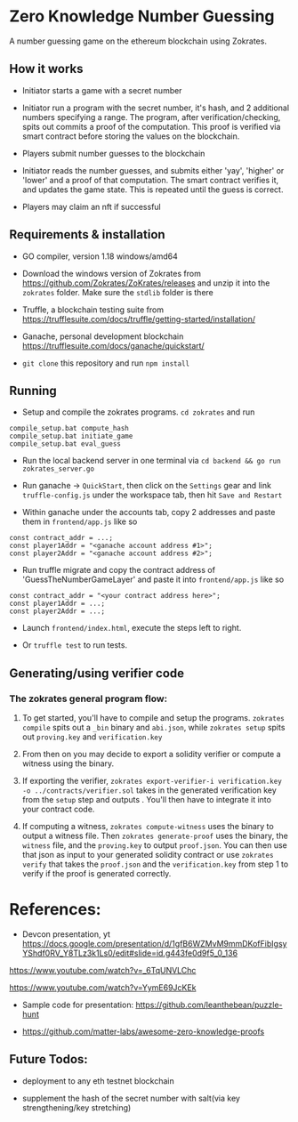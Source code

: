 
# Zero Knowledge Number Guessing

A number guessing game on the ethereum blockchain using Zokrates.

## How it works

- Initiator starts a game with a secret number

- Initiator run a program with the secret number, it's hash, and 2 additional numbers specifying a range. The program, after verification/checking, spits out commits a proof of the computation. This proof is verified via smart contract before storing the values on the blockchain.

- Players submit number guesses to the blockchain

- Initiator reads the number guesses, and submits either 'yay', 'higher' or 'lower' and a proof of that computation. The smart contract verifies it, and updates the game state. This is repeated until the guess is correct.

- Players may claim an nft if successful

## Requirements & installation

- GO compiler, version 1.18 windows/amd64

- Download the windows version of Zokrates from https://github.com/Zokrates/ZoKrates/releases and unzip it into the `zokrates` folder. Make sure the `stdlib` folder is there

- Truffle, a blockchain testing suite from https://trufflesuite.com/docs/truffle/getting-started/installation/

- Ganache, personal development blockchain https://trufflesuite.com/docs/ganache/quickstart/

- `git clone` this repository and run `npm install`

## Running

- Setup and compile the zokrates programs. `cd zokrates` and run 

```
compile_setup.bat compute_hash
compile_setup.bat initiate_game
compile_setup.bat eval_guess
```

- Run the local backend server in one terminal via `cd backend && go run zokrates_server.go`

- Run ganache -> `QuickStart`, then click on the `Settings` gear and link `truffle-config.js` under the workspace tab, then hit `Save and Restart`

- Within ganache under the accounts tab, copy 2 addresses and paste them in `frontend/app.js` like so

```
const contract_addr = ...;
const player1Addr = "<ganache account address #1>";
const player2Addr = "<ganache account address #2>";
```

- Run truffle migrate and copy the contract address of 'GuessTheNumberGameLayer' and paste it into `frontend/app.js` like so

```
const contract_addr = "<your contract address here>";
const player1Addr = ...;
const player2Addr = ...;
```

- Launch `frontend/index.html`, execute the steps left to right.

- Or `truffle test` to run tests.

## Generating/using verifier code

### The zokrates general program flow:

1) To get started, you'll have to compile and setup the programs. `zokrates compile` spits out a `_bin` binary and `abi.json`, while `zokrates setup` spits out `proving.key` and `verification.key`

2) From then on you may decide to export a solidity verifier or compute a witness using the binary.

3) If exporting the verifier, `zokrates export-verifier-i verification.key -o ../contracts/verifier.sol` takes in the generated verification key from the `setup` step and outputs . You'll then have to integrate it into your contract code.

4) If computing a witness, `zokrates compute-witness` uses the binary to output a witness file. Then `zokrates generate-proof` uses the binary, the `witness` file, and the `proving.key` to output `proof.json`. You can then use that json as input to your generated solidity contract or use `zokrates verify` that takes the `proof.json` and the `verification.key` from step 1 to verify if the proof is generated correctly.

# References:

- Devcon presentation, yt
https://docs.google.com/presentation/d/1gfB6WZMvM9mmDKofFibIgsyYShdf0RV_Y8TLz3k1Ls0/edit#slide=id.g443fe0d9f5_0_136

https://www.youtube.com/watch?v=_6TqUNVLChc

https://www.youtube.com/watch?v=YymE69JcKEk


- Sample code for presentation: https://github.com/leanthebean/puzzle-hunt

- https://github.com/matter-labs/awesome-zero-knowledge-proofs


## Future Todos:

- deployment to any eth testnet blockchain

- supplement the hash of the secret number with salt(via key strengthening/key stretching)